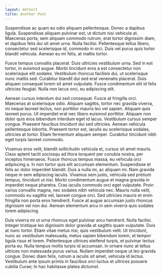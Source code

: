 ```yaml
---
layout: default
title: Another Post
---
```

Suspendisse ac quam eu odio aliquam pellentesque. Donec a dapibus ligula.
Suspendisse aliquam pulvinar est, ut dictum nisi vehicula at. Maecenas porta,
sem aliquam commodo rutrum, erat tortor dignissim diam, et dapibus felis dui sit
amet urna. Nulla facilisi. Pellentesque tellus libero, consectetur sed
scelerisque id, commodo in orci. Duis vel purus quis tortor blandit vehicula.
Aenean eu mi felis, at mattis tortor.

Fusce tempus convallis placerat. Duis ultricies vestibulum urna. Sed in est
tortor, in euismod augue. Morbi tincidunt eros a est consectetur non scelerisque
elit sodales. Vestibulum rhoncus facilisis dui, ut scelerisque nunc mattis sed.
Curabitur blandit dui sed erat venenatis placerat. Duis aliquam consequat lorem
sit amet vulputate. Fusce condimentum elit id felis ultricies feugiat. Nulla non
lacus orci, eu adipiscing elit.

Aenean cursus interdum dui sed consequat. Fusce at fringilla orci. Maecenas at
scelerisque odio. Aliquam sagittis, tortor nec gravida viverra, mi neque laoreet
lectus, non porttitor mauris leo vel sapien. Aliquam quis laoreet purus. Ut
imperdiet erat nec libero euismod porttitor. Aliquam non dolor quis eros
bibendum interdum eget id lacus. Vestibulum cursus semper congue. Praesent
faucibus tincidunt dui sed ultricies. Aenean vehicula pellentesque lobortis.
Praesent tortor est, iaculis eu scelerisque sodales, ultricies at tortor. Etiam
fermentum aliquam semper. Curabitur tincidunt nibh eget turpis laoreet commodo.

Vivamus eros velit, blandit sollicitudin vehicula et, cursus sit amet mauris.
Class aptent taciti sociosqu ad litora torquent per conubia nostra, per inceptos
himenaeos. Fusce rhoncus tempus massa, eu vehicula orci adipiscing a. In non
tortor quis elit accumsan elementum. Suspendisse et felis ac dolor imperdiet
blandit. Duis a nulla mi, ac aliquam mi. Nam gravida neque in sem adipiscing
iaculis. Vivamus sem justo, vehicula sed pretium tempus, tincidunt ut nisi.
Morbi condimentum augue et magna gravida in imperdiet neque pharetra. Cras
iaculis commodo orci eget vulputate. Proin varius convallis magna, nec sodales
nibh vehicula nec. Mauris nulla velit, commodo eu sagittis vel, laoreet congue
orci. Sed ultricies mauris et enim fringilla non porta eros hendrerit. Fusce at
augue accumsan justo rhoncus dignissim vel non dui. Aenean elementum arcu in sem
viverra quis sodales lorem adipiscing.

Duis viverra mi ut urna rhoncus eget pulvinar arcu hendrerit. Nulla facilisi.
Integer tristique leo dignissim dolor gravida at sagittis quam vulputate. Duis
at nunc tortor. Etiam vitae metus nisi, quis vestibulum velit. Ut tincidunt,
nunc ac vestibulum malesuada, metus sapien bibendum lorem, et tempor ligula
risus et lorem. Pellentesque ultrices eleifend turpis, et pulvinar lectus porta
eu. Nulla tempus mollis turpis id accumsan. In ornare nunc at tellus ultrices
non malesuada purus varius. Nullam imperdiet neque ut leo gravida congue. Donec
diam felis, rutrum a iaculis sit amet, vehicula id lectus. Vestibulum ante ipsum
primis in faucibus orci luctus et ultrices posuere cubilia Curae; In hac
habitasse platea dictumst.